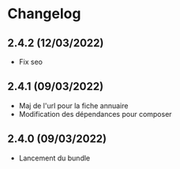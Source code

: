 # Changelog

## 2.4.2 (12/03/2022)

- Fix seo

## 2.4.1 (09/03/2022)

+ Maj de l'url pour la fiche annuaire
+ Modification des dépendances pour composer

## 2.4.0 (09/03/2022)

+ Lancement du bundle
